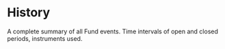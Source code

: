 # History

<NotReadyBadge />

A complete summary of all Fund events.
Time intervals of open and closed periods, instruments used.
